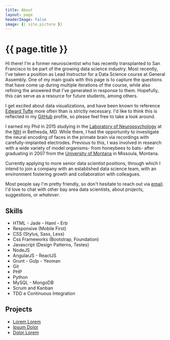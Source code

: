 ```yaml
---
title: About
layout: page
headerImage: false
image: {{ site.picture }}
---
```


<h1 class="title">{{ page.title }}</h1>

<section class="list">

</section>

Hi there! I'm a former neuroscientist who has recently transplanted to San Francisco to be part of the growing data science industry. Most recently, I've taken a position as Lead Instructor for a Data Science course at General Assembly. One of my main goals with this page is to capture the questions that have come up during multiple iterations of the course, while also refining the answered that I've generated in response to them. Hopefully, this can serve as a resource for future students, among others.

I get excited about data visualizations, and have been known to reference [Edward Tufte](https://www.edwardtufte.com/tufte/) more often than is strictly necessary. I'd like to think this is reflected in my [GitHub](http://github.com/meccaLeccaHi) profile, so please feel free to take a look around.

I earned my Phd in 2015 studying in the [Laboratory of Neuropsychology](https://www.nimh.nih.gov/labs-at-nimh/research-areas/clinics-and-labs/ln/index.shtml) at the [NIH](https://www.nih.gov/) in Bethesda, MD. While there, I had the opportunity to investigate the neural encoding of faces in the primate brain via recordings with carefully-implanted electrodes. Previous to this, I was involved in research with a wide variety of model organisms- from honeybees to bats- after graduating in 2007 from the [University of Montana](http://www.umt.edu/) in Missoula, Montana.

Currently applying to more senior data scientist positions, through which I intend to join a company with an established data science team, with an environment fostering growth and collaboration with colleagues.

Most people say I'm pretty friendly, so don't hesitate to reach out via [email](mailto:ajones173@gmail.com). I'd love to chat with other bay area data scientists, about projects, suggestions, or _whatever_.


<h2>Skills</h2>

<ul class="skill-list">
	<li>HTML - Jade - Haml - Erb</li>
	<li>Responsive (Mobile First)</li>
	<li>CSS (Stylus, Sass, Less)</li>
	<li>Css Frameworks (Bootstrap, Foundation)</li>
	<li>Javascript (Design Patterns, Testes)</li>
	<li>NodeJS</li>
	<li>AngularJS - ReactJS</li>
	<li>Grunt - Gulp - Yeoman</li>
	<li>Git</li>
	<li>PHP</li>
	<li>Python</li>
	<li>MySQL - MongoDB</li>
	<li>Scrum and Kanban</li>
	<li>TDD e Continuous Integration</li>
</ul>

<h2>Projects</h2>

<ul>
	<li><a href="https://github.com/">Lorem Lorem</a></li>
	<li><a href="https://github.com/">Ipsum Dolor</a></li>
	<li><a href="https://github.com/">Dolor Lorem</a></li>
</ul>
